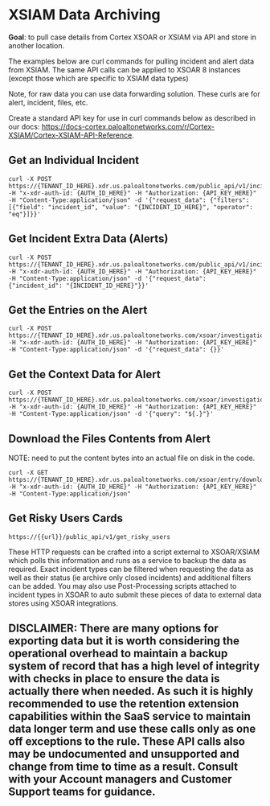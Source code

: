 # XSIAM Data Archiving

**Goal**: to pull case details from Cortex XSOAR or XSIAM via API and store in another location. 

The examples below are curl commands for pulling incident and alert data from XSIAM.  The same API calls can be applied to XSOAR 8 instances (except those which are specific to XSIAM data types)

Note, for raw data you can use data forwarding solution. These curls are for alert, incident, files, etc.

Create a standard API key for use in curl commands below as described in our docs: https://docs-cortex.paloaltonetworks.com/r/Cortex-XSIAM/Cortex-XSIAM-API-Reference.



## Get an Individual Incident
```
curl -X POST https://{TENANT_ID_HERE}.xdr.us.paloaltonetworks.com/public_api/v1/incidents/get_incidents -H "x-xdr-auth-id: {AUTH_ID_HERE}" -H "Authorization: {API_KEY_HERE}" -H "Content-Type:application/json" -d '{"request_data": {"filters": [{"field": "incident_id", "value": "{INCIDENT_ID_HERE}", "operator": "eq"}]}}'
```


## Get Incident Extra Data (Alerts)

```
curl -X POST https://{TENANT_ID_HERE}.xdr.us.paloaltonetworks.com/public_api/v1/incidents/get_incident_extra_data -H "x-xdr-auth-id: {AUTH_ID_HERE}" -H "Authorization: {API_KEY_HERE}" -H "Content-Type:application/json" -d '{"request_data": {"incident_id": "{INCIDENT_ID_HERE}"}}'
```


## Get the Entries on the Alert

```
curl -X POST https://{TENANT_ID_HERE}.xdr.us.paloaltonetworks.com/xsoar/investigation/{ALERT_ID_HERE} -H "x-xdr-auth-id: {AUTH_ID_HERE}" -H "Authorization: {API_KEY_HERE}" -H "Content-Type:application/json" -d '{"request_data": {}}'
```

## Get the Context Data for Alert
```
curl -X POST https://{TENANT_ID_HERE}.xdr.us.paloaltonetworks.com/xsoar/investigation/{ALERT_ID_HERE}/context -H "x-xdr-auth-id: {AUTH_ID_HERE}" -H "Authorization: {API_KEY_HERE}" -H "Content-Type:application/json" -d '{"query": "${.}"}'

```


## Download the Files Contents from Alert
NOTE: need to put the content bytes into an actual file on disk in the code.
```
curl -X GET https://{TENANT_ID_HERE}.xdr.us.paloaltonetworks.com/xsoar/entry/download/{FILE_ENTRY_ID_HERE}%40{ALERT_ID_HERE} -H "x-xdr-auth-id: {AUTH_ID_HERE}" -H "Authorization: {API_KEY_HERE}" -H "Content-Type:application/json" 
```


## Get Risky Users Cards
```
https://{{url}}/public_api/v1/get_risky_users
```


These HTTP requests can be crafted into a script external to XSOAR/XSIAM which polls this information and runs as a service to backup the data as required.
Exact incident types can be filtered when requesting the data as well as their status (ie archive only closed incidents) and additional filters can be added.
You may also use Post-Processing scripts attached to incident types in XSOAR to auto submit these pieces of data to external data stores using XSOAR integrations.


## DISCLAIMER: There are many options for exporting data but it is worth considering the operational overhead to maintain a backup system of record that has a high level of integrity with checks in place to ensure the data is actually there when needed. As such it is highly recommended to use the retention extension capabilities within the SaaS service to maintain data longer term and use these calls only as one off exceptions to the rule. These API calls also may be undocumented and unsupported and change from time to time as a result. Consult with your Account managers and Customer Support teams for guidance.



